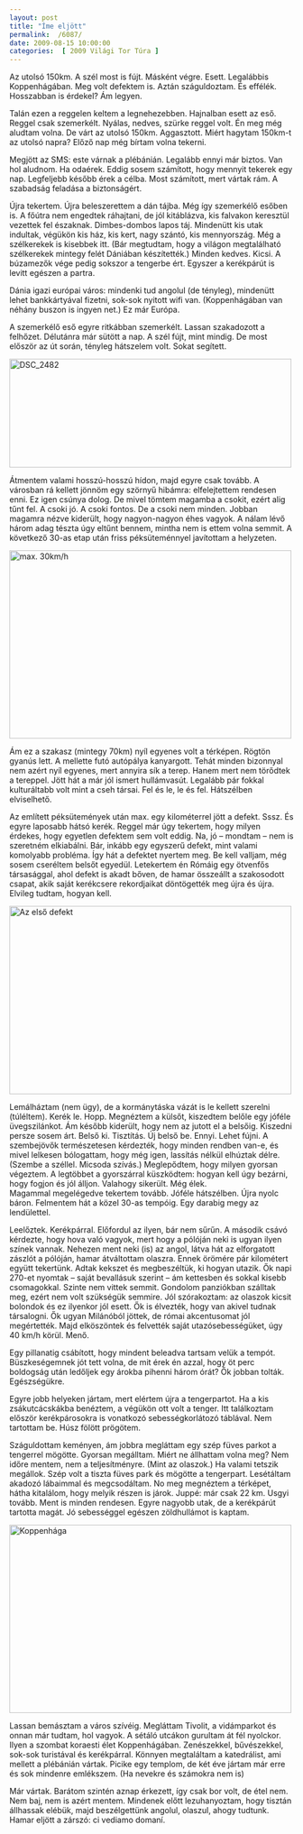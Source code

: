 ```yaml
---
layout: post
title: "Íme eljött"
permalink:  /6087/ 
date: 2009-08-15 10:00:00
categories:  [ 2009 Világi Tor Túra ] 
---
```

Az utolsó 150km. A szél most is fújt. Másként végre. Esett. Legalábbis Koppenhágában. Meg volt defektem is. Aztán száguldoztam. És effélék. Hosszabban is érdekel? Ám legyen.



<!--break-->

Talán ezen a reggelen keltem a legnehezebben. Hajnalban esett az eső. Reggel csak szemerkélt. Nyálas, nedves, szürke reggel volt. Én meg még aludtam volna. De várt az utolsó 150km. Aggasztott. Miért hagytam 150km-t az utolsó napra? Előző nap még bírtam volna tekerni.

Megjött az SMS: este várnak a plébánián. Legalább ennyi már biztos. Van hol aludnom. Ha odaérek. Eddig sosem számított, hogy mennyit tekerek egy nap. Legfeljebb később érek a célba. Most számított, mert vártak rám. A szabadság feladása a biztonságért.

Újra tekertem. Újra beleszerettem a dán tájba. Még így szemerkélő esőben is. A főútra nem engedtek ráhajtani, de jól kitáblázva, kis falvakon keresztül vezettek fel északnak. Dimbes-dombos lapos táj. Mindenütt kis utak indultak, végükön kis ház, kis kert, nagy szántó, kis mennyország. Még a szélkerekek is kisebbek itt. (Bár megtudtam, hogy a világon megtalálható szélkerekek mintegy felét Dániában készítették.) Minden kedves. Kicsi. A búzamezők vége pedig sokszor a tengerbe ért. Egyszer a kerékpárút is levitt egészen a partra. 

Dánia igazi európai város: mindenki tud angolul (de tényleg), mindenütt lehet bankkártyával fizetni, sok-sok nyitott wifi van. (Koppenhágában van néhány buszon is ingyen net.) Ez már Európa.

A szemerkélő eső egyre ritkábban szemerkélt. Lassan szakadozott a felhőzet. Délutánra már sütött a nap. A szél fújt, mint mindig. De most először az út során, tényleg hátszelem volt. Sokat segített.

<p ><a href="https://www.flickr.com/photos/borazslo/3837673117" title="DSC_2482 by Elek László, on Flickr"><img src="https://c2.staticflickr.com/4/3426/3837673117_12de3bf2f1.jpg" width="500" height="193" alt="DSC_2482"></a></p>

Átmentem valami hosszú-hosszú hídon, majd egyre csak tovább. A városban rá kellett jönnöm egy szörnyű hibámra: elfelejtettem rendesen enni. Ez igen csúnya dolog. De mivel tömtem magamba a csokit, ezért alig tűnt fel. A csoki jó. A csoki fontos. De a csoki nem minden. Jobban magamra nézve kiderült, hogy nagyon-nagyon éhes vagyok. A nálam lévő három adag tészta úgy eltűnt bennem, mintha nem is ettem volna semmit. A következő 30-as etap után friss péksüteménnyel javítottam a helyzeten.

<p ><a href="https://www.flickr.com/photos/borazslo/3837666707" title="max. 30km/h by Elek László, on Flickr"><img src="https://c1.staticflickr.com/3/2596/3837666707_a6e6266f69.jpg" width="500" height="334" alt="max. 30km/h"></a></p>

Ám ez a szakasz (mintegy 70km) nyíl egyenes volt a térképen. Rögtön gyanús lett. A mellette futó autópálya kanyargott. Tehát minden bizonnyal nem azért nyíl egyenes, mert annyira sík a terep. Hanem mert nem törődtek a tereppel. Jött hát a már jól ismert hullámvasút. Legalább pár fokkal kulturáltabb volt mint a cseh társai. Fel és le, le és fel. Hátszélben elviselhető.

Az említett péksütemények után max. egy kilométerrel jött a defekt. Sssz. És egyre laposabb hátsó kerék. Reggel már úgy tekertem, hogy milyen érdekes, hogy egyetlen defektem sem volt eddig. Na, jó – mondtam – nem is szeretném elkiabálni. Bár, inkább egy egyszerű defekt, mint valami komolyabb probléma. Így hát a defektet nyertem meg. Be kell valljam, még sosem cseréltem belsőt egyedül. Letekertem én Rómáig egy ötvenfős társasággal, ahol defekt is akadt bőven, de hamar összeállt a szakosodott csapat, akik saját kerékcsere rekordjaikat döntögették meg újra és újra. Elvileg tudtam, hogyan kell.

<p ><a href="https://www.flickr.com/photos/borazslo/3838464736" title="Az első defekt by Elek László, on Flickr"><img src="https://c2.staticflickr.com/4/3488/3838464736_56cd624806.jpg" width="500" height="334" alt="Az első defekt"></a></p>

Lemálháztam (nem ügy), de a kormánytáska vázát is le kellett szerelni (túléltem). Kerék le. Hopp. Megnéztem a külsőt, kiszedtem belőle egy jóféle üvegszilánkot. Ám később kiderült, hogy nem az jutott el a belsőig. Kiszedni persze sosem árt. Belső ki. Tisztítás. Új belső be. Ennyi. Lehet fújni. A szembejövők természetesen kérdezték, hogy minden rendben van-e, és mivel lelkesen bólogattam, hogy még igen, lassítás nélkül elhúztak délre. (Szembe a széllel. Micsoda szívás.) Meglepődtem, hogy milyen gyorsan végeztem. A legtöbbet a gyorszárral küszködtem: hogyan kell úgy bezárni, hogy fogjon és jól álljon. Valahogy sikerült. Még élek.  
Magammal megelégedve tekertem tovább. Jóféle hátszélben. Újra nyolc báron. Felmentem hát a közel 30-as tempóig. Egy darabig megy az lendülettel.

Leelőztek. Kerékpárral. Előfordul az ilyen, bár nem sűrűn. A második csávó kérdezte, hogy hova való vagyok, mert hogy a pólóján neki is ugyan ilyen színek vannak. Nehezen ment neki (is) az angol, látva hát az elforgatott zászlót a pólóján, hamar átváltottam olaszra. Ennek örömére pár kilométert együtt tekertünk. Adtak kekszet és megbeszéltük, ki hogyan utazik. Ők napi 270-et nyomtak – saját bevallásuk szerint – ám kettesben és sokkal kisebb csomagokkal. Szinte nem vittek semmit. Gondolom panziókban szálltak meg, ezért nem volt szükségük semmire. Jól szórakoztam: az olaszok kicsit bolondok és ez ilyenkor jól esett. Ők is élvezték, hogy van akivel tudnak társalogni. Ők ugyan Milánóból jöttek, de római akcentusomat jól megértették. Majd elköszöntek és felvették saját utazósebességüket, úgy 40 km/h körül. Menő.

Egy pillanatig csábított, hogy mindent beleadva tartsam velük a tempót. Büszkeségemnek jót tett volna, de mit érek én azzal, hogy öt perc boldogság után ledőljek egy árokba pihenni három órát? Ők jobban tolták. Egészségükre.

Egyre jobb helyeken jártam, mert elértem újra a tengerpartot. Ha a kis zsákutcácskákba benéztem, a végükön ott volt a tenger. Itt találkoztam először kerékpárosokra is vonatkozó sebességkorlátozó táblával. Nem tartottam be. Húsz fölött prögötem.

Száguldottam keményen, ám jobbra megláttam egy szép füves parkot a tengerrel mögötte. Gyorsan megálltam. Miért ne állhattam volna meg? Nem időre mentem, nem a teljesítményre. (Mint az olaszok.) Ha valami tetszik megállok.  Szép volt a tiszta füves park és mögötte a tengerpart. Lesétáltam akadozó lábaimmal és megcsodáltam. No meg megnéztem a térképet, hátha kitalálom, hogy melyik részen is járok. Juppé: már csak 22 km. Usgyi tovább. Ment is minden rendesen. Egyre nagyobb utak, de a kerékpárút tartotta magát. Jó sebességgel egészen zöldhullámot is kaptam.

<p ><a href="https://www.flickr.com/photos/borazslo/3837706363" title="Koppenhága by Elek László, on Flickr"><img src="https://c2.staticflickr.com/4/3469/3837706363_e7a4443978.jpg" width="500" height="334" alt="Koppenhága"></a></p>

Lassan bemásztam a város szívéig. Megláttam Tivolit, a vidámparkot és onnan már tudtam, hol vagyok. A sétáló utcákon gurultam át fél nyolckor. Ilyen a szombat koraesti élet Koppenhágában. Zenészekkel, bűvészekkel, sok-sok turistával és kerékpárral. Könnyen megtaláltam a katedrálist, ami mellett a plébánián vártak. Picike egy templom, de két éve jártam már erre és sok mindenre emlékszem. (Ha nevekre és számokra nem is)

Már vártak. Barátom szintén aznap érkezett, így csak bor volt, de étel nem. Nem baj, nem is azért mentem. Mindenek előtt lezuhanyoztam, hogy tisztán állhassak elébük, majd beszélgettünk angolul, olaszul, ahogy tudtunk. Hamar eljött a zárszó: ci vediamo domaní.